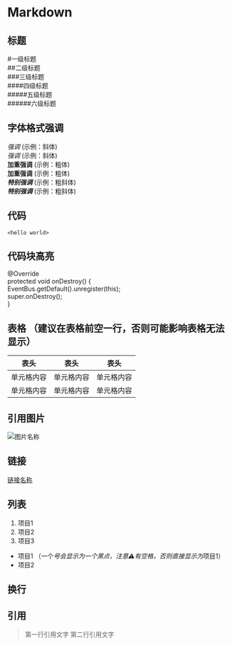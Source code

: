 # Markdown
## 标题
#一级标题  
##二级标题  
###三级标题  
####四级标题  
#####五级标题  
######六级标题  
  
## 字体格式强调
*强调*  (示例：斜体)  
_强调_  (示例：斜体)  
**加重强调**  (示例：粗体)  
__加重强调__ (示例：粗体)  
***特别强调*** (示例：粗斜体)  
___特别强调___  (示例：粗斜体)  
  
## 代码
`<hello world>` 
  
## 代码块高亮  
@Override  
protected void onDestroy() {  
    EventBus.getDefault().unregister(this);  
    super.onDestroy();  
}  
  
## 表格 （建议在表格前空一行，否则可能影响表格无法显示）
  
表头  | 表头  | 表头
---- | ----- | ------ 
单元格内容  | 单元格内容 | 单元格内容
单元格内容  | 单元格内容 | 单元格内容 
  
## 引用图片
![图片名称](https://www.baidu.com/img/bd_logo1.png) 
## 链接
[链接名称](https://www.baidu.com/)  

## 列表
1. 项目1   
2. 项目2   
3. 项目3   
  * 项目1 （一个*号会显示为一个黑点，注意⚠️有空格，否则直接显示为*项目1）  
  * 项目2   
  
## 换行
  
## 引用
> 第一行引用文字 
> 第二行引用文字 
